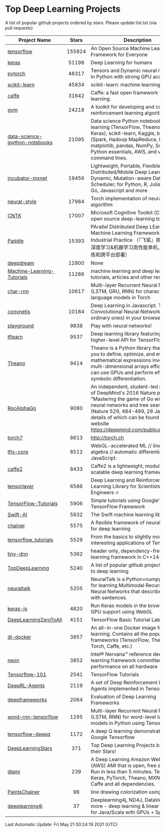 # Top Deep Learning Projects
A list of popular github projects ordered by stars.
Please update list.txt (via pull requests)

|Project Name| Stars | Description |
| ---------- |:-----:| ----------- |
| [tensorflow](https://github.com/tensorflow/tensorflow) | 155924 | An Open Source Machine Learning Framework for Everyone |
| [keras](https://github.com/keras-team/keras) | 51198 | Deep Learning for humans |
| [pytorch](https://github.com/pytorch/pytorch) | 48317 | Tensors and Dynamic neural networks in Python with strong GPU acceleration |
| [scikit-learn](https://github.com/scikit-learn/scikit-learn) | 45834 | scikit-learn: machine learning in Python |
| [caffe](https://github.com/BVLC/caffe) | 31642 | Caffe: a fast open framework for deep learning. |
| [gym](https://github.com/openai/gym) | 24218 | A toolkit for developing and comparing reinforcement learning algorithms. |
| [data-science-ipython-notebooks](https://github.com/donnemartin/data-science-ipython-notebooks) | 21095 | Data science Python notebooks: Deep learning (TensorFlow, Theano, Caffe, Keras), scikit-learn, Kaggle, big data (Spark, Hadoop MapReduce, HDFS), matplotlib, pandas, NumPy, SciPy, Python essentials, AWS, and various command lines. |
| [incubator-mxnet](https://github.com/apache/incubator-mxnet) | 19456 | Lightweight, Portable, Flexible Distributed/Mobile Deep Learning with Dynamic, Mutation-aware Dataflow Dep Scheduler; for Python, R, Julia, Scala, Go, Javascript and more |
| [neural-style](https://github.com/jcjohnson/neural-style) | 17984 | Torch implementation of neural style algorithm |
| [CNTK](https://github.com/microsoft/CNTK) | 17007 | Microsoft Cognitive Toolkit (CNTK), an open source deep-learning toolkit |
| [Paddle](https://github.com/PaddlePaddle/Paddle) | 15393 | PArallel Distributed Deep LEarning: Machine Learning Framework from Industrial Practice （『飞桨』核心框架，深度学习&机器学习高性能单机、分布式训练和跨平台部署） |
| [deepdream](https://github.com/google/deepdream) | 12800 | None |
| [Machine-Learning-Tutorials](https://github.com/ujjwalkarn/Machine-Learning-Tutorials) | 11286 | machine learning and deep learning tutorials, articles and other resources  |
| [char-rnn](https://github.com/karpathy/char-rnn) | 10617 | Multi-layer Recurrent Neural Networks (LSTM, GRU, RNN) for character-level language models in Torch |
| [convnetjs](https://github.com/karpathy/convnetjs) | 10184 | Deep Learning in Javascript. Train Convolutional Neural Networks (or ordinary ones) in your browser. |
| [playground](https://github.com/tensorflow/playground) | 9838 | Play with neural networks! |
| [tflearn](https://github.com/tflearn/tflearn) | 9537 | Deep learning library featuring a higher-level API for TensorFlow. |
| [Theano](https://github.com/Theano/Theano) | 9414 | Theano is a Python library that allows you to define, optimize, and evaluate mathematical expressions involving multi-dimensional arrays efficiently. It can use GPUs and perform efficient symbolic differentiation. |
| [RocAlphaGo](https://github.com/Rochester-NRT/RocAlphaGo) | 9080 | An independent, student-led replication of DeepMind's 2016 Nature publication, "Mastering the game of Go with deep neural networks and tree search" (Nature 529, 484-489, 28 Jan 2016), details of which can be found on their website https://deepmind.com/publications.html. |
| [torch7](https://github.com/torch/torch7) | 8613 | http://torch.ch |
| [tfjs-core](https://github.com/tensorflow/tfjs-core) | 8512 | WebGL-accelerated ML // linear algebra // automatic differentiation for JavaScript. |
| [caffe2](https://github.com/facebookarchive/caffe2) | 8433 | Caffe2 is a lightweight, modular, and scalable deep learning framework. |
| [tensorlayer](https://github.com/tensorlayer/tensorlayer) | 6586 | Deep Learning and Reinforcement Learning Library for Scientists and Engineers 🔥 |
| [TensorFlow-Tutorials](https://github.com/nlintz/TensorFlow-Tutorials) | 5906 | Simple tutorials using Google's TensorFlow Framework |
| [Swift-AI](https://github.com/Swift-AI/Swift-AI) | 5832 | The Swift machine learning library. |
| [chainer](https://github.com/chainer/chainer) | 5575 | A flexible framework of neural networks for deep learning |
| [tensorflow_tutorials](https://github.com/pkmital/tensorflow_tutorials) | 5529 | From the basics to slightly more interesting applications of Tensorflow |
| [tiny-dnn](https://github.com/tiny-dnn/tiny-dnn) | 5362 | header only, dependency-free deep learning framework in C++14 |
| [TopDeepLearning](https://github.com/aymericdamien/TopDeepLearning) | 5240 | A list of popular github projects related to deep learning |
| [neuraltalk](https://github.com/karpathy/neuraltalk) | 5205 | NeuralTalk is a Python+numpy project for learning Multimodal Recurrent Neural Networks that describe images with sentences. |
| [keras-js](https://github.com/transcranial/keras-js) | 4820 | Run Keras models in the browser, with GPU support using WebGL |
| [DeepLearningZeroToAll](https://github.com/hunkim/DeepLearningZeroToAll) | 4151 | TensorFlow Basic Tutorial Labs |
| [dl-docker](https://github.com/floydhub/dl-docker) | 3857 | An all-in-one Docker image for deep learning. Contains all the popular DL frameworks (TensorFlow, Theano, Torch, Caffe, etc.) |
| [neon](https://github.com/NervanaSystems/neon) | 3852 | Intel® Nervana™ reference deep learning framework committed to best performance on all hardware |
| [Tensorflow-101](https://github.com/sjchoi86/Tensorflow-101) | 2541 | TensorFlow Tutorials |
| [DeepRL-Agents](https://github.com/awjuliani/DeepRL-Agents) | 2119 | A set of Deep Reinforcement Learning Agents implemented in Tensorflow. |
| [deepframeworks](https://github.com/zer0n/deepframeworks) | 2064 | Evaluation of Deep Learning Frameworks |
| [word-rnn-tensorflow](https://github.com/hunkim/word-rnn-tensorflow) | 1295 | Multi-layer Recurrent Neural Networks (LSTM, RNN) for word-level language models in Python using TensorFlow. |
| [tensorflow-deepq](https://github.com/siemanko/tensorflow-deepq) | 1172 | A deep Q learning demonstration using Google Tensorflow |
| [DeepLearningStars](https://github.com/hunkim/DeepLearningStars) | 371 | Top Deep Learning Projects based on their Stars! |
| [dlami](https://github.com/ritchieng/dlami) | 239 | A Deep Learning Amazon Web Service (AWS) AMI that is open, free and works. Run in less than 5 minutes. TensorFlow, Keras, PyTorch, Theano, MXNet, CNTK, Caffe and all dependencies. |
| [PaintsChainer](https://github.com/taizan/PaintsChainer) | 96 | line drawing colorization using chainer |
| [deeplearning4j](https://github.com/deeplearning4j/deeplearning4j) | 37 | Deeplearning4j, ND4J, DataVec and more - deep learning & linear algebra for Java/Scala with GPUs + Spark |

Last Automatic Update: Fri May 21 00:24:19 2021 (UTC)
